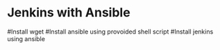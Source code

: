 # Jenkins with Ansible
#Install wget
#Install ansible using provoided shell script
#Install jenkins using ansible
